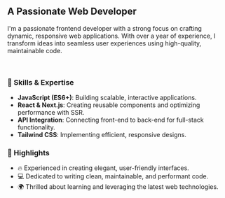 <h2 align="left">A Passionate Web Developer</h2>

<p align="left">
  I'm a passionate frontend developer with a strong focus on crafting dynamic, responsive web applications. With over a year of experience, I transform ideas into seamless user experiences using high-quality, maintainable code.
</p>

<br/>

<div align="left">

### 🚀 Skills & Expertise

- **JavaScript (ES6+)**: Building scalable, interactive applications.
- **React & Next.js**: Creating reusable components and optimizing performance with SSR.
- **API Integration**: Connecting front-end to back-end for full-stack functionality.
- **Tailwind CSS**: Implementing efficient, responsive designs.

### 🌟 Highlights

- 🔥 Experienced in creating elegant, user-friendly interfaces.
- 💻 Dedicated to writing clean, maintainable, and performant code.
- 🌍 Thrilled about learning and leveraging the latest web technologies.

</div>
